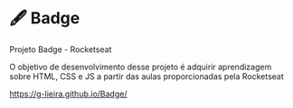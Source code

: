# 🖋 Badge
Projeto Badge - Rocketseat

O objetivo de desenvolvimento desse projeto é adquirir aprendizagem sobre HTML, CSS e JS a partir das aulas proporcionadas pela Rocketseat

https://g-lieira.github.io/Badge/
